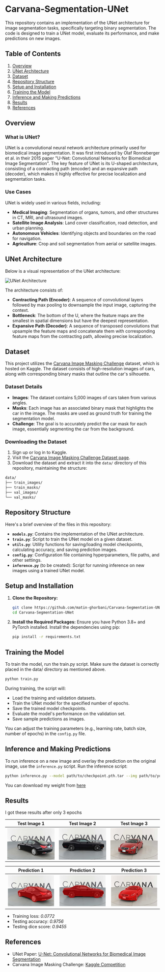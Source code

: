 # Carvana-Segmentation-UNet

This repository contains an implementation of the UNet architecture for image segmentation tasks, specifically targeting binary segmentation. The code is designed to train a UNet model, evaluate its performance, and make predictions on new images.

## Table of Contents

1. [Overview](#overview)
2. [UNet Architecture](#unet-architecture)
3. [Dataset](#dataset)
4. [Repository Structure](#repository-structure)
5. [Setup and Installation](#setup-and-installation)
6. [Training the Model](#training-the-model)
7. [Inference and Making Predictions](#inference-and-making-predictions)
8. [Results](#results)
9. [References](#references)

## Overview

### What is UNet?

UNet is a convolutional neural network architecture primarily used for biomedical image segmentation. It was first introduced by Olaf Ronneberger et al. in their 2015 paper "U-Net: Convolutional Networks for Biomedical Image Segmentation". The key feature of UNet is its U-shaped architecture, consisting of a contracting path (encoder) and an expansive path (decoder), which makes it highly effective for precise localization and segmentation tasks.

### Use Cases

UNet is widely used in various fields, including:

- **Medical Imaging**: Segmentation of organs, tumors, and other structures in CT, MRI, and ultrasound images.
- **Satellite Image Analysis**: Land cover classification, road detection, and urban planning.
- **Autonomous Vehicles**: Identifying objects and boundaries on the road for navigation.
- **Agriculture**: Crop and soil segmentation from aerial or satellite images.

## UNet Architecture

Below is a visual representation of the UNet architecture:

![UNet Architecture](https://lmb.informatik.uni-freiburg.de/people/ronneber/u-net/u-net-architecture.png)

The architecture consists of:

- **Contracting Path (Encoder)**: A sequence of convolutional layers followed by max pooling to downsample the input image, capturing the context.
- **Bottleneck**: The bottom of the U, where the feature maps are the smallest in spatial dimensions but have the deepest representation.
- **Expansive Path (Decoder)**: A sequence of transposed convolutions that upsample the feature maps and concatenate them with corresponding feature maps from the contracting path, allowing precise localization.

## Dataset

This project utilizes the [Carvana Image Masking Challenge](https://www.kaggle.com/c/carvana-image-masking-challenge/data) dataset, which is hosted on Kaggle. The dataset consists of high-resolution images of cars, along with corresponding binary masks that outline the car's silhouette.

### Dataset Details

- **Images**: The dataset contains 5,000 images of cars taken from various angles.
- **Masks**: Each image has an associated binary mask that highlights the car in the image. The masks are used as ground truth for training the segmentation model.
- **Challenge**: The goal is to accurately predict the car mask for each image, essentially segmenting the car from the background.

### Downloading the Dataset

1. Sign up or log in to Kaggle.
2. Visit the [Carvana Image Masking Challenge Dataset page](https://www.kaggle.com/c/carvana-image-masking-challenge/data).
3. Download the dataset and extract it into the `data/` directory of this repository, maintaining the structure:

```plain
data/
├── train_images/
├── train_masks/
├── val_images/
└── val_masks/
```

## Repository Structure

Here's a brief overview of the files in this repository:

- **`models.py`**: Contains the implementation of the UNet architecture.
- **`train.py`**: Script to train the UNet model on a given dataset.
- **`utils.py`**: Utility functions for saving/loading model checkpoints, calculating accuracy, and saving prediction images.
- **`config.py`**: Configuration file containing hyperparameters, file paths, and other settings.
- **`inference.py`** (to be created): Script for running inference on new images using a trained UNet model.

## Setup and Installation

1. **Clone the Repository:**

    ```bash
    git clone https://github.com/matin-ghorbani/Carvana-Segmentation-UNet
    cd Carvana-Segmentation-UNet
    ```

2. **Install the Required Packages:**
    Ensure you have Python 3.8+ and PyTorch installed. Install the dependencies using pip:

    ```bash
    pip install -r requirements.txt
    ```

## Training the Model

To train the model, run the train.py script. Make sure the dataset is correctly placed in the data/ directory as mentioned above.

```bash
python train.py
```

During training, the script will:

- Load the training and validation datasets.
- Train the UNet model for the specified number of epochs.
- Save the trained model checkpoints.
- Evaluate the model's performance on the validation set.
- Save sample predictions as images.

You can adjust the training parameters (e.g., learning rate, batch size, number of epochs) in the `config.py` file.

## Inference and Making Predictions

To run inference on a new image and overlay the prediction on the original image, use the `inference.py` script. Run the inference script:

```bash
python inference.py --model path/to/checkpoint.pth.tar --img path/to/your/image.jpg --save
```

You can download my weight from [here](https://drive.google.com/file/d/1WK-BsxPHHNNrnAgT6rga-nN1Ne5CTF64/view?usp=sharing)

## Results

I got these results after only 3 epochs

| **Test Image 1** | **Test Image 2** | **Test Image 3** |
|:----------------:|:----------------:|:----------------:|
| ![Result 1](./outputs/test_image_1.jpg) | ![Result 2](./outputs/test_image_2.jpg) | ![Result 3](./outputs/test_image_3.jpg) |

| **Prediction 1** | **Prediction 2** | **Prediction 3** |
|:----------------:|:----------------:|:----------------:|
| ![Result 1](./outputs/result1.png) | ![Result 2](./outputs/result2.png) | ![Result 3](./outputs/result3.png) |

- Training loss: *0.0772*
- Testing accuracy: *0.9756*
- Testing dice score: *0.9455*

## References

- UNet Paper: [U-Net: Convolutional Networks for Biomedical Image Segmentation](https://arxiv.org/abs/1505.04597)
- Carvana Image Masking Challenge: [Kaggle Competition](https://www.kaggle.com/c/carvana-image-masking-challenge)

